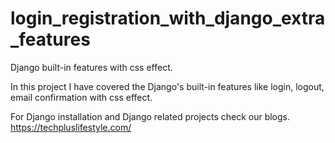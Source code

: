 # login_registration_with_django_extra_features
Django built-in features with css effect.

In this project I have covered the Django's built-in features like login, logout, email confirmation with css effect.

For Django installation and Django related projects check our blogs.
https://techpluslifestyle.com/


